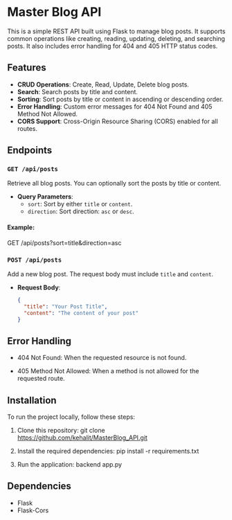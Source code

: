 # Master Blog API

This is a simple REST API built using Flask to manage blog posts. It supports common operations like creating, reading, updating, deleting, and searching posts. It also includes error handling for 404 and 405 HTTP status codes.

## Features

- **CRUD Operations**: Create, Read, Update, Delete blog posts.
- **Search**: Search posts by title and content.
- **Sorting**: Sort posts by title or content in ascending or descending order.
- **Error Handling**: Custom error messages for 404 Not Found and 405 Method Not Allowed.
- **CORS Support**: Cross-Origin Resource Sharing (CORS) enabled for all routes.

## Endpoints

### `GET /api/posts`
Retrieve all blog posts. You can optionally sort the posts by title or content.

- **Query Parameters**:
  - `sort`: Sort by either `title` or `content`.
  - `direction`: Sort direction: `asc` or `desc`.

#### Example:
GET /api/posts?sort=title&direction=asc
### `POST /api/posts`
Add a new blog post. The request body must include `title` and `content`.

- **Request Body**:
  ```json
  {
    "title": "Your Post Title",
    "content": "The content of your post"
  }
## Error Handling
- 404 Not Found: When the requested resource is not found.

- 405 Method Not Allowed: When a method is not allowed for the requested route.

## Installation
To run the project locally, follow these steps:

1. Clone this repository:
    git clone https://github.com/kehalit/MasterBlog_API.git
    
2. Install the required dependencies:
  pip install -r requirements.txt

3. Run the application:
  backend app.py
  
## Dependencies
  - Flask
  - Flask-Cors












